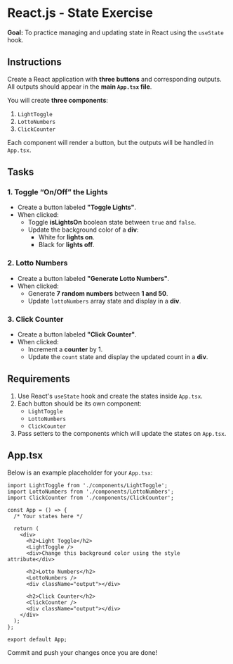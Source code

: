 # React.js - State Exercise

**Goal:** To practice managing and updating state in React using the `useState` hook.

## Instructions

Create a React application with **three buttons** and corresponding outputs.  
All outputs should appear in the **main `App.tsx` file**.

You will create **three components**:

1. `LightToggle`
2. `LottoNumbers`
3. `ClickCounter`

Each component will render a button, but the outputs will be handled in `App.tsx`.

## Tasks

### 1. Toggle “On/Off” the Lights

- Create a button labeled **"Toggle Lights"**.
- When clicked:
  - Toggle **isLightsOn** boolean state between `true` and `false`.
  - Update the background color of a **div**:
    - White for **lights on**.
    - Black for **lights off**.

### 2. Lotto Numbers

- Create a button labeled **"Generate Lotto Numbers"**.
- When clicked:
  - Generate **7 random numbers** between **1 and 50**.
  - Update `lottoNumbers` array state and display in a **div**.

### 3. Click Counter

- Create a button labeled **"Click Counter"**.
- When clicked:
  - Increment a **counter** by 1.
  - Update the `count` state and display the updated count in a **div**.

## Requirements

1. Use React's `useState` hook and create the states inside `App.tsx`.
2. Each button should be its own component:
   - `LightToggle`
   - `LottoNumbers`
   - `ClickCounter`
3. Pass setters to the components which will update the states on `App.tsx`.

## App.tsx

Below is an example placeholder for your `App.tsx`:

```tsx
import LightToggle from './components/LightToggle';
import LottoNumbers from './components/LottoNumbers';
import ClickCounter from './components/ClickCounter';

const App = () => {
  /* Your states here */

  return (
    <div>
      <h2>Light Toggle</h2>
      <LightToggle />
      <div>Change this background color using the style attribute</div>

      <h2>Lotto Numbers</h2>
      <LottoNumbers />
      <div className="output"></div>

      <h2>Click Counter</h2>
      <ClickCounter />
      <div className="output"></div>
    </div>
  );
};

export default App;
```

Commit and push your changes once you are done!
